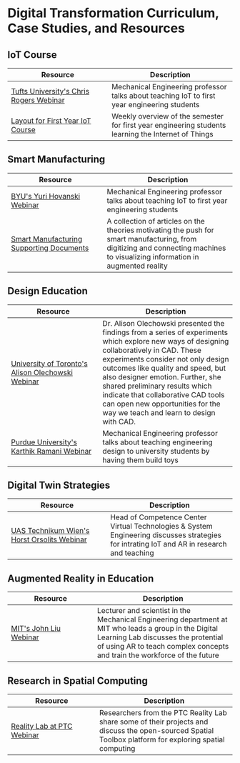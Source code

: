 # Digital Transformation Curriculum, Case Studies, and Resources
## IoT Course
| &nbsp;&nbsp;&nbsp;&nbsp;&nbsp;&nbsp;&nbsp;&nbsp;&nbsp;&nbsp;&nbsp;&nbsp;Resource&nbsp;&nbsp;&nbsp;&nbsp;&nbsp;&nbsp;&nbsp;&nbsp;&nbsp;&nbsp;&nbsp;&nbsp; | Description | 
|---|---|
| [Tufts University's Chris Rogers Webinar](https://players.brightcove.net/1532789042001/SJl3bQaEz_default/index.html?videoId=6131639163001) | Mechanical Engineering professor talks about teaching IoT to first year engineering students |
| [Layout for First Year IoT Course](https://github.com/PTC-Academic/DX-Resources/tree/master/Curriculum%20Resources/IoT%20Course%20Layout) | Weekly overview of the semester for first year engineering students learning the Internet of Things |

## Smart Manufacturing
| &nbsp;&nbsp;&nbsp;&nbsp;&nbsp;&nbsp;&nbsp;&nbsp;&nbsp;&nbsp;&nbsp;&nbsp;Resource&nbsp;&nbsp;&nbsp;&nbsp;&nbsp;&nbsp;&nbsp;&nbsp;&nbsp;&nbsp;&nbsp;&nbsp; | Description | 
|---|---|
| [BYU's Yuri Hovanski Webinar](https://players.brightcove.net/1532789042001/HknUe20R_default/index.html?videoId=6146274139001) | Mechanical Engineering professor talks about teaching IoT to first year engineering students |
| [Smart Manufacturing Supporting Documents](https://github.com/PTC-Academic/DX-Resources/tree/master/Curriculum%20Resources/Smart%20Manufacturing%20Supporting%20Documents) | A collection of articles on the theories motivating the push for smart manufacturing, from digitizing and connecting machines to visualizing information in augmented reality |

## Design Education
| &nbsp;&nbsp;&nbsp;&nbsp;&nbsp;&nbsp;&nbsp;&nbsp;&nbsp;&nbsp;&nbsp;&nbsp;Resource&nbsp;&nbsp;&nbsp;&nbsp;&nbsp;&nbsp;&nbsp;&nbsp;&nbsp;&nbsp;&nbsp;&nbsp; | Description | 
|---|---|
| [University of Toronto's Alison Olechowski Webinar](https://ptc.zoom.us/rec/share/vNP7ZTrSXW7aOlbn_rW464rklJYLjyjAK98BpmXj0hogyblewNR1hXTcjwd93uOR.l5F6X6SdXsaj1QKB?startTime=1614002103000) | Dr. Alison Olechowski presented the findings from a series of experiments which explore new ways of designing collaboratively in CAD. These experiments consider not only design outcomes like quality and speed, but also designer emotion. Further, she shared preliminary results which indicate that collaborative CAD tools can open new opportunities for the way we teach and learn to design with CAD.|
| [Purdue University's Karthik Ramani Webinar](https://players.brightcove.net/1532789042001/default_default/index.html?videoId=6155014476001) | Mechanical Engineering professor talks about teaching engineering design to university students by having them build toys|

## Digital Twin Strategies
| &nbsp;&nbsp;&nbsp;&nbsp;&nbsp;&nbsp;&nbsp;&nbsp;&nbsp;&nbsp;&nbsp;&nbsp;Resource&nbsp;&nbsp;&nbsp;&nbsp;&nbsp;&nbsp;&nbsp;&nbsp;&nbsp;&nbsp;&nbsp;&nbsp; | Description | 
|---|---|
| [UAS Technikum Wien's Horst Orsolits Webinar](https://players.brightcove.net/1532789042001/default_default/index.html?videoId=6142604345001) | Head of Competence Center Virtual Technologies & System Engineering discusses strategies for intrating IoT and AR in research and teaching |

## Augmented Reality in Education
| &nbsp;&nbsp;&nbsp;&nbsp;&nbsp;&nbsp;&nbsp;&nbsp;&nbsp;&nbsp;&nbsp;&nbsp;Resource&nbsp;&nbsp;&nbsp;&nbsp;&nbsp;&nbsp;&nbsp;&nbsp;&nbsp;&nbsp;&nbsp;&nbsp; | Description | 
|---|---|
| [MIT's John Liu Webinar](https://ptc.zoom.us/rec/play/T1t6RS5EcwX0QMU7vXy_wh8kB2HZ2MWihyreRBnu2azYDAG41r4_oPZjWoPvQHVoWhx8MqbMbivBXjYa.u1LjiNKpyRFUxEWN?autoplay=true&startTime=1616417643000) | Lecturer and scientist in the Mechanical Engineering department at MIT who leads a group in the Digital Learning Lab discusses the protential of using AR to teach complex concepts and train the workforce of the future |

## Research in Spatial Computing
| &nbsp;&nbsp;&nbsp;&nbsp;&nbsp;&nbsp;&nbsp;&nbsp;&nbsp;&nbsp;&nbsp;&nbsp;Resource&nbsp;&nbsp;&nbsp;&nbsp;&nbsp;&nbsp;&nbsp;&nbsp;&nbsp;&nbsp;&nbsp;&nbsp; | Description | 
|---|---|
| [Reality Lab at PTC Webinar](https://youtu.be/E_KaqgV_3mA) | Researchers from the PTC Reality Lab share some of their projects and discuss the open-sourced Spatial Toolbox platform for exploring spatial computing |
